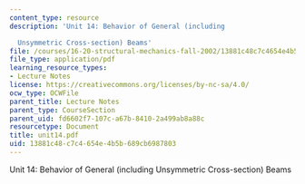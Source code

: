 ```yaml
---
content_type: resource
description: 'Unit 14: Behavior of General (including

  Unsymmetric Cross-section) Beams'
file: /courses/16-20-structural-mechanics-fall-2002/13881c48c7c4654e4b5b689cb6987803_unit14.pdf
file_type: application/pdf
learning_resource_types:
- Lecture Notes
license: https://creativecommons.org/licenses/by-nc-sa/4.0/
ocw_type: OCWFile
parent_title: Lecture Notes
parent_type: CourseSection
parent_uid: fd6602f7-107c-a67b-8410-2a499ab8a88c
resourcetype: Document
title: unit14.pdf
uid: 13881c48-c7c4-654e-4b5b-689cb6987803
---
```

Unit 14: Behavior of General (including
Unsymmetric Cross-section) Beams